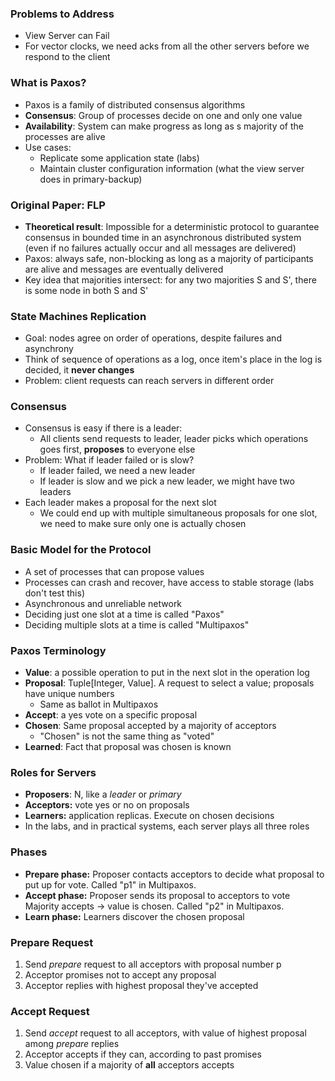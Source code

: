 ### Problems to Address
- View Server can Fail
- For vector clocks, we need acks from all the other servers before we respond to the client

### What is Paxos?
- Paxos is a family of distributed consensus algorithms 
- **Consensus**: Group of processes decide on one and only one value
- **Availability**: System can make progress as long as s majority of the processes are alive
- Use cases:
	- Replicate some application state (labs)
	- Maintain cluster configuration information (what the view server does in primary-backup)
### Original Paper: FLP
- **Theoretical result**: Impossible for a deterministic protocol to guarantee consensus in bounded time in an asynchronous distributed system (even if no failures actually occur and all messages are delivered)
- Paxos: always safe, non-blocking as long as a majority of participants are alive and messages are eventually delivered
- Key idea that majorities intersect: for any two majorities S and S', there is some node in both S and S'
### State Machines Replication
- Goal: nodes agree on order of operations, despite failures and asynchrony
- Think of sequence of operations as a log, once item's place in the log is decided, it **never changes**
- Problem: client requests can reach servers in different order

### Consensus
- Consensus is easy if there is a leader:
	- All clients send requests to leader, leader picks which operations goes first, **proposes** to everyone else
- Problem: What if leader failed or is slow?
	- If leader failed, we need a new leader
	- If leader is slow and we pick a new leader, we might have two leaders
- Each leader makes a proposal for the next slot
	- We could end up with multiple simultaneous proposals for one slot, we need to make sure only one is actually chosen 

### Basic Model for the Protocol
- A set of processes that can propose values
- Processes can crash and recover, have access to stable storage (labs don't test this)
- Asynchronous and unreliable network
- Deciding just one slot at a time is called "Paxos"
- Deciding multiple slots at a time is called "Multipaxos"

### Paxos Terminology
- **Value**: a possible operation to put in the next slot in the operation log
- **Proposal**: Tuple\[Integer, Value\]. A request to select a value; proposals have unique numbers
	- Same as ballot in Multipaxos
- **Accept**: a yes vote on a specific proposal
- **Chosen**: Same proposal accepted by a majority of acceptors
	- "Chosen" is not the same thing as "voted"
- **Learned**: Fact that proposal was chosen is known
### Roles for Servers
- **Proposers**: N, like a *leader* or *primary*
- **Acceptors:** vote yes or no on proposals
- **Learners:** application replicas. Execute on chosen decisions
- In the labs, and in practical systems, each server plays all three roles
### Phases
- **Prepare phase:** Proposer contacts acceptors to decide what proposal to put up for vote. Called "p1" in Multipaxos.
- **Accept phase:** Proposer sends its proposal to acceptors to vote Majority accepts $\to$ value is chosen. Called "p2" in Multipaxos.
- **Learn phase:** Learners discover the chosen proposal

### Prepare Request
1. Send *prepare* request to all acceptors with proposal number p
2. Acceptor promises not to accept any proposal
3. Acceptor replies with highest proposal they've accepted

### Accept Request
1. Send *accept* request to all acceptors, with value of highest proposal among *prepare* replies
2. Acceptor accepts if they can, according to past promises
3. Value chosen if a majority of **all** acceptors accepts